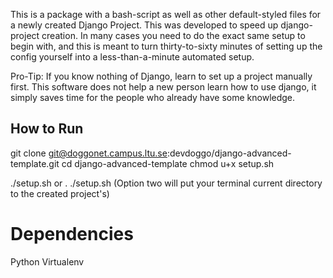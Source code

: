 
This is a package with a bash-script as well as other default-styled files for a newly created Django Project. 
This was developed to speed up django-project creation. In many cases you need to do the exact same setup to begin with,
and this is meant to turn thirty-to-sixty minutes of setting up the config yourself into a less-than-a-minute automated setup.

Pro-Tip: If you know nothing of Django, learn to set up a project manually first. This software does not help a new person learn how to use django, 
it simply saves time for the people who already have some knowledge.

## How to Run

git clone git@doggonet.campus.ltu.se:devdoggo/django-advanced-template.git
cd django-advanced-template
chmod u+x setup.sh

./setup.sh or . ./setup.sh
(Option two will put your terminal current directory to the created project's)


# Dependencies
Python Virtualenv
